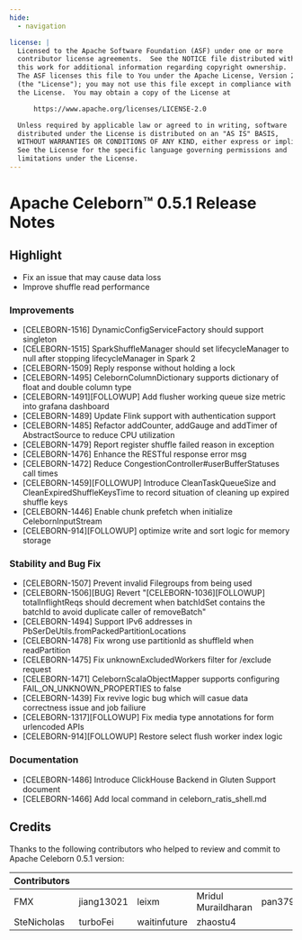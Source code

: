 ```yaml
---
hide:
  - navigation

license: |
  Licensed to the Apache Software Foundation (ASF) under one or more
  contributor license agreements.  See the NOTICE file distributed with
  this work for additional information regarding copyright ownership.
  The ASF licenses this file to You under the Apache License, Version 2.0
  (the "License"); you may not use this file except in compliance with
  the License.  You may obtain a copy of the License at

      https://www.apache.org/licenses/LICENSE-2.0

  Unless required by applicable law or agreed to in writing, software
  distributed under the License is distributed on an "AS IS" BASIS,
  WITHOUT WARRANTIES OR CONDITIONS OF ANY KIND, either express or implied.
  See the License for the specific language governing permissions and
  limitations under the License.
---
```


# Apache Celeborn™ 0.5.1 Release Notes

## Highlight
- Fix an issue that may cause data loss  
- Improve shuffle read performance

### Improvements
- [CELEBORN-1516] DynamicConfigServiceFactory should support singleton
- [CELEBORN-1515] SparkShuffleManager should set lifecycleManager to null after stopping lifecycleManager in Spark 2
- [CELEBORN-1509] Reply response without holding a lock
- [CELEBORN-1495] CelebornColumnDictionary supports dictionary of float and double column type
- [CELEBORN-1491][FOLLOWUP] Add flusher working queue size metric into grafana dashboard
- [CELEBORN-1489] Update Flink support with authentication support
- [CELEBORN-1485] Refactor addCounter, addGauge and addTimer of AbstractSource to reduce CPU utilization
- [CELEBORN-1479] Report register shuffle failed reason in exception
- [CELEBORN-1476] Enhance the RESTful response error msg
- [CELEBORN-1472] Reduce CongestionController#userBufferStatuses call times
- [CELEBORN-1459][FOLLOWUP] Introduce CleanTaskQueueSize and CleanExpiredShuffleKeysTime to record situation of cleaning up expired shuffle keys
- [CELEBORN-1446] Enable chunk prefetch when initialize CelebornInputStream
- [CELEBORN-914][FOLLOWUP] optimize write and sort logic for memory storage

### Stability and Bug Fix
- [CELEBORN-1507] Prevent invalid Filegroups from being used
- [CELEBORN-1506][BUG] Revert "[CELEBORN-1036][FOLLOWUP] totalInflightReqs should decrement when batchIdSet contains the batchId to avoid duplicate caller of removeBatch"
- [CELEBORN-1494] Support IPv6 addresses in PbSerDeUtils.fromPackedPartitionLocations
- [CELEBORN-1478] Fix wrong use partitionId as shuffleId when readPartition
- [CELEBORN-1475] Fix unknownExcludedWorkers filter for /exclude request
- [CELEBORN-1471] CelebornScalaObjectMapper supports configuring FAIL_ON_UNKNOWN_PROPERTIES to false
- [CELEBORN-1439] Fix revive logic bug which will casue data correctness issue and job failiure
- [CELEBORN-1317][FOLLOWUP] Fix media type annotations for form urlencoded APIs
- [CELEBORN-914][FOLLOWUP] Restore select flush worker index logic

### Documentation
- [CELEBORN-1486] Introduce ClickHouse Backend in Gluten Support document
- [CELEBORN-1466] Add local command in celeborn_ratis_shell.md

## Credits

Thanks to the following contributors who helped to review and commit to Apache Celeborn 0.5.1 version:

| Contributors |             |                |                     |         |          |
|--------------|-------------|----------------|---------------------|---------|----------|
| FMX          | jiang13021  | leixm          | Mridul Muraildharan | pan3793 | RexXiong |
| SteNicholas  | turboFei    | waitinfuture   |       zhaostu4      |         |          |


